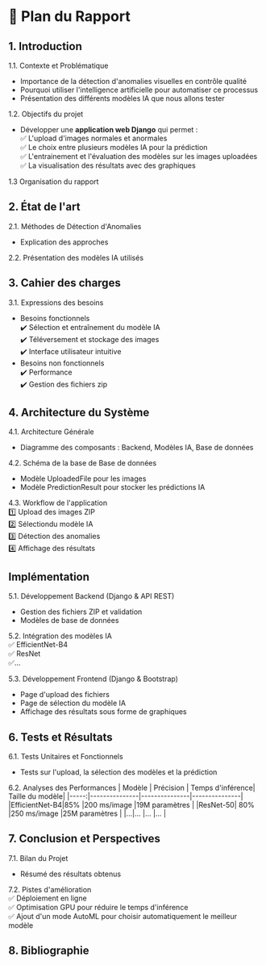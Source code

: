# 📌 Plan du Rapport
## 1. Introduction
1.1. Contexte et Problématique
- Importance de la détection d'anomalies visuelles en contrôle qualité 
- Pourquoi utiliser l'intelligence artificielle pour automatiser ce processus 
- Présentation des différents modèles IA que nous allons tester 

1.2.  Objectifs du projet 
- Développer une **application web Django** qui permet : \
  ✅ L'upload d'images normales et anormales \
  ✅ Le choix entre plusieurs modèles IA pour la prédiction \
  ✅ L'entrainement et l'évaluation des modèles sur les images uploadées \
  ✅ La visualisation des résultats avec des graphiques

1.3 Organisation du rapport

## 2. État de l'art 
2.1. Méthodes de Détection d'Anomalies
- Explication des approches

2.2. Présentation des modèles IA utilisés

## 3. Cahier des charges
3.1. Expressions des besoins
- Besoins fonctionnels \
  ✔️ Sélection et entraînement du modèle IA \
  ✔️ Téléversement et stockage des images \
  ✔️ Interface utilisateur intuitive 
- Besoins non fonctionnels \
  ✔️ Performance \
  ✔️ Gestion des fichiers zip 

## 4. Architecture du Système
4.1. Architecture Générale
- Diagramme des composants : Backend, Modèles IA, Base de données

4.2. Schéma de la base de Base de données
- Modèle UploadedFile pour les images
- Modèle PredictionResult pour stocker les prédictions IA

4.3. Workflow de l'application \
1️⃣ Upload des images ZIP \
2️⃣ Sélectiondu modèle IA \
3️⃣ Détection des anomalies \
4️⃣ Affichage des résultats 

## Implémentation
5.1. Développement Backend (Django & API REST)
- Gestion des fichiers ZIP et validation
- Modèles de base de données

5.2. Intégration des modèles IA \
✅ EfficientNet-B4 \
✅ ResNet \
✅...

5.3. Développement Frontend (Django & Bootstrap)
- Page d'upload des fichiers
- Page de sélection du modèle IA
- Affichage des résultats sous forme de graphiques

## 6. Tests et Résultats 
6.1. Tests Unitaires et Fonctionnels
- Tests sur l'upload, la sélection des modèles et la prédiction

6.2. Analyses des Performances
| Modèle | Précision | Temps d'inférence| Taille du modèle|
|-----:|---------------|---------------|---------------|
|EfficientNet-B4|85%      |200 ms/image      |19M paramètres     |
|ResNet-50|      80%      |250 ms/image      |25M paramètres     |
|...|...               |...      |...     |

## 7. Conclusion et Perspectives
7.1. Bilan du Projet
- Résumé des résultats obtenus

7.2. Pistes d'amélioration \
✅ Déploiement en ligne \
✅ Optimisation GPU pour réduire le temps d'inférence \
✅ Ajout d'un mode AutoML pour choisir automatiquement le meilleur modèle

## 8. Bibliographie
